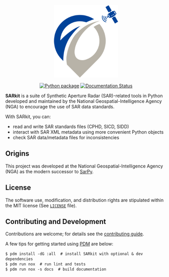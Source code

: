 <div align="center">

<img src="https://raw.githubusercontent.com/ValkyrieSystems/sarkit/main/docs/source/_static/sarkit_logo.png" width=200>

[![Python package](https://github.com/ValkyrieSystems/sarkit/actions/workflows/python-package.yml/badge.svg)](https://github.com/ValkyrieSystems/sarkit/actions/workflows/python-package.yml)
[![Documentation Status](https://readthedocs.org/projects/sarkit/badge/?version=latest)](https://sarkit.readthedocs.io/en/latest/?badge=latest)

</div>

**SARkit** is a suite of Synthetic Aperture Radar (SAR)-related tools in Python developed and maintained by the National Geospatial-Intelligence Agency (NGA) to encourage the use of SAR data standards.

With SARkit, you can:

* read and write SAR standards files (CPHD, SICD, SIDD)
* interact with SAR XML metadata using more convenient Python objects
* check SAR data/metadata files for inconsistencies

## Origins
This project was developed at the National Geospatial-Intelligence Agency (NGA) as the modern successor to
[SarPy](https://github.com/ngageoint/sarpy).

## License
The software use, modification, and distribution rights are stipulated within the MIT license
(See [`LICENSE`](LICENSE) file).

## Contributing and Development
Contributions are welcome; for details see the [contributing guide](./CONTRIBUTING.md).

A few tips for getting started using [PDM](https://pdm-project.org/en/latest/) are below:


```shell
$ pdm install -dG :all  # install SARkit with optional & dev dependencies
$ pdm run nox  # run lint and tests
$ pdm run nox -s docs  # build documentation
```
